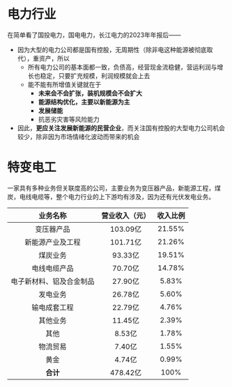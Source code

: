 # 电力行业

在简单看了国投电力，国电电力，长江电力的2023年年报后——
- 因为大型的电力公司都是国有控股，无周期性（除非电这种能源被彻底取代），重资产，所以
	- 所有电力公司的基本面都一致，负债高，经营现金流稳健，营运利润与增长也稳定，只要扩充规模，利润规模就会上去
	- 能不能有所增值关键就在于
		- **未来会不会扩张，装机规模会不会扩大**
		- **能源结构优化，主要以新能源为主**
		- **发展储能**
		- 抗恶劣灾害等风险能力
- 因此，**更应关注发展新能源的民营企业**，而关注国有控股的大型电力公司机会较少，除非因为市场情绪化波动而带来的机会

# 特变电工

一家具有多种业务但关联度高的公司，主要业务为变压器产品，新能源工程，煤炭，电线电缆等，整个电力行业的上下游均有涉及，因为还有光伏发电业务。

|     业务名称     | 营业收入（元） |  收入比例  |
| :----------: | :-----: | :----: |
|    变压器产品     | 103.09亿 | 21.55% |
|   新能源产业及工程   | 101.71亿 | 21.26% |
|     煤炭业务     | 93.33亿  | 19.51% |
|    电线电缆产品    | 70.70亿  | 14.78% |
| 电子新材料、铝及合金制品 | 27.90亿  | 5.83%  |
|     发电业务     | 26.78亿  | 5.60%  |
|    输电成套工程    | 22.79亿  | 4.76%  |
|     其他业务     | 11.45亿  | 2.39%  |
|      其他      |  8.53亿  | 1.78%  |
|     物流贸易     |  7.40亿  | 1.55%  |
|      黄金      |  4.74亿  | 0.99%  |
|    **合计**    | 478.42亿 |  100%  |







